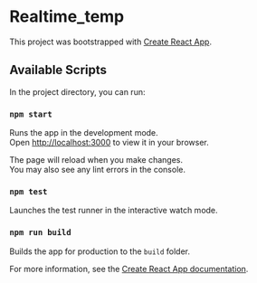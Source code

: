 # Realtime_temp

This project was bootstrapped with [Create React App](https://github.com/facebook/create-react-app).

## Available Scripts

In the project directory, you can run:

### `npm start`
Runs the app in the development mode.  
Open [http://localhost:3000](http://localhost:3000) to view it in your browser.

The page will reload when you make changes.  
You may also see any lint errors in the console.

### `npm test`
Launches the test runner in the interactive watch mode.  

### `npm run build`
Builds the app for production to the `build` folder.

For more information, see the [Create React App documentation](https://facebook.github.io/create-react-app/docs/getting-started).
